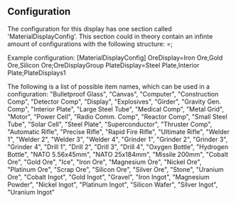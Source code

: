 ﻿Configuration
-------------

The configuration for this display has one section called 'MaterialDisplayConfig'.
This section could in theory contain an infinte amount of configurations with the following structure:
 <key>=<comma-seperated list of items>;<display-group>

Example configuration:
 [MaterialDisplayConfig]
 OreDisplay=Iron Ore,Gold Ore,Silicon Ore;OreDisplayGroup
 PlateDisplay=Steel Plate,Interior Plate;PlateDisplays1

The following is a list of possible item names, which can be used in a configuration:
 "Bulletproof Glass",
 "Canvas",
 "Computer",
 "Construction Comp",
 "Detector Comp",
 "Display",
 "Explosives",
 "Girder",
 "Gravity Gen. Comp",
 "Interior Plate",
 "Large Steel Tube",
 "Medical Comp",
 "Metal Grid",
 "Motor",
 "Power Cell",
 "Radio Comm. Comp",
 "Reactor Comp",
 "Small Steel Tube",
 "Solar Cell",
 "Steel Plate",
 "Superconductor",
 "Thruster Comp",
 "Automatic Rifle",
 "Precise Rifle",
 "Rapid Fire Rifle",
 "Ultimate Rifle",
 "Welder 1",
 "Welder 2",
 "Welder 3",
 "Welder 4",
 "Grinder 1",
 "Grinder 2",
 "Grinder 3",
 "Grinder 4",
 "Drill 1",
 "Drill 2",
 "Drill 3",
 "Drill 4",
 "Oxygen Bottle",
 "Hydrogen Bottle",
 "NATO 5.56x45mm",
 "NATO 25x184mm",
 "Missile 200mm",
 "Cobalt Ore",
 "Gold Ore",
 "Ice",
 "Iron Ore",
 "Magnesium Ore",
 "Nickel Ore",
 "Platinum Ore",
 "Scrap Ore",
 "Silicon Ore",
 "Silver Ore",
 "Stone",
 "Uranium Ore",
 "Cobalt Ingot",
 "Gold Ingot",
 "Gravel",
 "Iron Ingot",
 "Magnesium Powder",
 "Nickel Ingot",
 "Platinum Ingot",
 "Silicon Wafer",
 "Silver Ingot",
 "Uranium Ingot"
